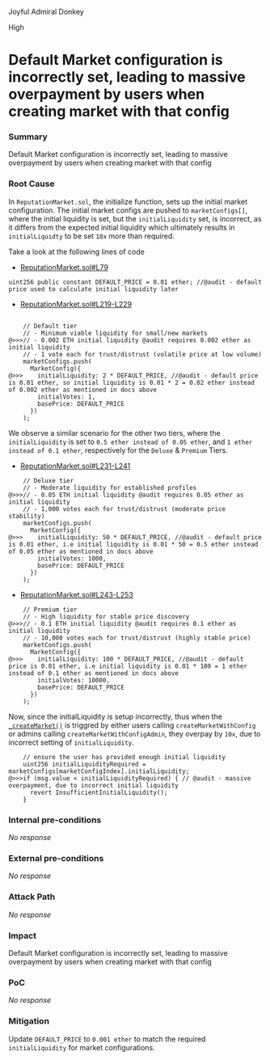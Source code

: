 Joyful Admiral Donkey

High

# Default Market configuration is incorrectly set, leading to massive overpayment by users when creating market with that config

### Summary

Default Market configuration is incorrectly set, leading to massive overpayment by users when creating market with that config

### Root Cause

In `ReputationMarket.sol`, the initialize function, sets up the initial market configuration. The initial market configs are pushed to `marketConfigs[]`, where the initial liquidity is set, but the `initialLiquidity` set, is incorrect, as it differs from the expected initial liquidity which ultimately results in `initialLiquidty` to be set `10x` more than required.

Take a look at the following lines of code

- [ReputationMarket.sol#L79](https://github.com/sherlock-audit/2024-11-ethos-network-ii/blob/main/ethos/packages/contracts/contracts/ReputationMarket.sol#L79)

```solidity 
uint256 public constant DEFAULT_PRICE = 0.01 ether; //@audit - default price used to calculate initial liquidity later
```


- [ReputationMarket.sol#L219-L229](https://github.com/sherlock-audit/2024-11-ethos-network-ii/blob/main/ethos/packages/contracts/contracts/ReputationMarket.sol#L219-L229)

```solidity

    // Default tier
    // - Minimum viable liquidity for small/new markets
@>>>// - 0.002 ETH initial liquidity @audit requires 0.002 ether as initial liquidity
    // - 1 vote each for trust/distrust (volatile price at low volume)
    marketConfigs.push(
      MarketConfig({
@>>>    initialLiquidity: 2 * DEFAULT_PRICE, //@audit - default price is 0.01 ether, so initial liquidity is 0.01 * 2 = 0.02 ether instead of 0.002 ether as mentioned in docs above
        initialVotes: 1,
        basePrice: DEFAULT_PRICE
      })
    );
```

We observe a similar scenario for the other two tiers, where the `initialLiquidity` is set to `0.5 ether instead of 0.05 ether`, and `1 ether instead of 0.1 ether`, respectively for the `Deluxe` & `Premium` Tiers.


- [ReputationMarket.sol#L231-L241](https://github.com/sherlock-audit/2024-11-ethos-network-ii/blob/main/ethos/packages/contracts/contracts/ReputationMarket.sol#L231-L241)

```solidity
    // Deluxe tier
    // - Moderate liquidity for established profiles
@>>>// - 0.05 ETH initial liquidity @audit requires 0.05 ether as initial liquidity
    // - 1,000 votes each for trust/distrust (moderate price stability)
    marketConfigs.push(
      MarketConfig({
@>>>    initialLiquidity: 50 * DEFAULT_PRICE, //@audit - default price is 0.01 ether, i.e initial liquidity is 0.01 * 50 = 0.5 ether instead of 0.05 ether as mentioned in docs above
        initialVotes: 1000,
        basePrice: DEFAULT_PRICE
      }) 
    );
```

- [ReputationMarket.sol#L243-L253](https://github.com/sherlock-audit/2024-11-ethos-network-ii/blob/main/ethos/packages/contracts/contracts/ReputationMarket.sol#L243-L253)

```solidity
    // Premium tier
    // - High liquidity for stable price discovery
@>>>// - 0.1 ETH initial liquidity @audit requires 0.1 ether as initial liquidity
    // - 10,000 votes each for trust/distrust (highly stable price)
    marketConfigs.push(
      MarketConfig({
@>>>    initialLiquidity: 100 * DEFAULT_PRICE, //@audit - default price is 0.01 ether, i.e initial liquidity is 0.01 * 100 = 1 ether instead of 0.1 ether as mentioned in docs above
        initialVotes: 10000,
        basePrice: DEFAULT_PRICE
      }) 
    );
```

Now, since the initialLiquidity is setup incorrectly, thus when the [`_createMarket()`]() is triggred by either users calling `createMarketWithConfig` or admins calling `createMarketWithConfigAdmin`, they overpay by `10x`, due to incorrect setting of `initialLiquidity`.

```solidity
    // ensure the user has provided enough initial liquidity
    uint256 initialLiquidityRequired = marketConfigs[marketConfigIndex].initialLiquidity;
@>>>if (msg.value < initialLiquidityRequired) { // @audit - massive overpayment, due to incorrect initial liquidity 
      revert InsufficientInitialLiquidity();
    }
```


### Internal pre-conditions

_No response_

### External pre-conditions

_No response_

### Attack Path

_No response_

### Impact

Default Market configuration is incorrectly set, leading to massive overpayment by users when creating market with that config

### PoC

_No response_

### Mitigation

Update `DEFAULT_PRICE` to `0.001 ether` to match the required `initialLiquidity` for market configurations.